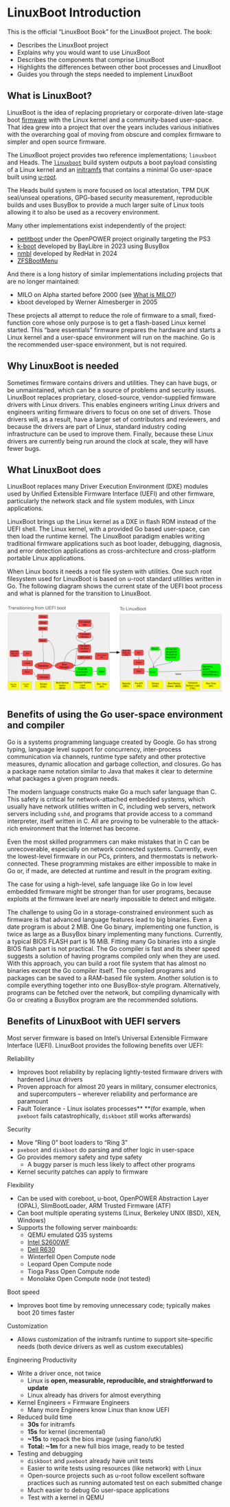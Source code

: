 # LinuxBoot Introduction

This is the official “LinuxBoot Book” for the LinuxBoot project. The book:

* Describes the LinuxBoot project
* Explains why you would want to use LinuxBoot
* Describes the components that comprise LinuxBoot
* Highlights the differences between other boot processes and LinuxBoot
* Guides you through the steps needed to implement LinuxBoot

## What is LinuxBoot?

LinuxBoot is the idea of replacing proprietary or corporate-driven late-stage
boot [firmware](./glossary.md) with the Linux kernel and a community-based
user-space. That idea grew into a project that over the years includes various
initiatives with the overarching goal of moving from obscure and complex
firmware to simpler and open source firmware.

The LinuxBoot project provides two reference implementations; `linuxboot` and
Heads. The [`linuxboot`](https://github.com/linuxboot/linuxboot) build system
outputs a boot payload consisting of a Linux kernel and an
[initramfs](https://de.wikipedia.org/wiki/Initramfs) that contains a minimal
Go user-space built using [u-root](https://github.com/u-root/u-root).

The Heads build system is more focused on local attestation, TPM DUK
seal/unseal operations, GPG-based security measurement, reproducible builds and
uses BusyBox to provide a much larger suite of Linux tools allowing it to also
be used as a recovery environment.

Many other implementations exist independently of the project:

- [petitboot](https://github.com/open-power/petitboot) under the OpenPOWER
  project originally targeting the PS3
- [k-boot](https://github.com/BayLibre/k-boot) developed by BayLibre in 2023
  using BusyBox
- [nmbl](https://github.com/rhboot/nmbl-poc) developed by RedHat in 2024
- [ZFSBootMenu](https://docs.zfsbootmenu.org/en/latest)

And there is a long history of similar implementations including projects that
are no longer maintained:

- MILO on Alpha started before 2000 (see [What is
  MILO?](https://tldp.org/HOWTO/MILO-HOWTO/what-section.html))
- kboot developed by Werner Almesberger in 2005

These projects all attempt to reduce the role of firmware to a small,
fixed-function core whose only purpose is to get a flash-based Linux kernel
started. This “bare essentials” firmware prepares the hardware and starts a
Linux kernel and a user-space environment will run on the machine. Go is the
recommended user-space environment, but is not required.

## Why LinuxBoot is needed

Sometimes firmware contains drivers and utilities. They can have bugs, or be
unmaintained, which can be a source of problems and security issues. LinuxBoot
replaces proprietary, closed-source, vendor-supplied firmware drivers with
Linux drivers. This enables engineers writing Linux drivers and engineers
writing firmware drivers to focus on one set of drivers. Those drivers will, as
a result, have a larger set of contributors and reviewers, and because the
drivers are part of Linux, standard industry coding infrastructure can be used
to improve them. Finally, because these Linux drivers are currently being run
around the clock at scale, they will have fewer bugs.

## What LinuxBoot does

LinuxBoot replaces many Driver Execution Environment (DXE) modules used by
Unified Extensible Firmware Interface (UEFI) and other firmware, particularly
the network stack and file system modules, with Linux applications.

LinuxBoot brings up the Linux kernel as a DXE in flash ROM instead of the UEFI
shell. The Linux kernel, with a provided Go based user-space, can then load the
runtime kernel. The LinuxBoot paradigm enables writing traditional firmware
applications such as boot loader, debugging, diagnosis, and error detection
applications as cross-architecture and cross-platform portable Linux
applications.

When Linux boots it needs a root file system with utilities. One such root
filesystem used for LinuxBoot is based on u-root standard utilities written in
Go. The following diagram shows the current state of the UEFI boot process and
what is planned for the transition to LinuxBoot.

[![comparison of UEFI boot and LinuxBoot](./images/UEFI-versus-LinuxBoot.svg)](./images/UEFI-versus-LinuxBoot.svg)

## Benefits of using the Go user-space environment and compiler

Go is a systems programming language created by Google. Go has strong typing,
language level support for concurrency, inter-process communication via
channels, runtime type safety and other protective measures, dynamic allocation
and garbage collection, and closures. Go has a package name notation similar to
Java that makes it clear to determine what packages a given program needs.

The modern language constructs make Go a much safer language than C. This
safety is critical for network-attached embedded systems, which usually have
network utilities written in C, including web servers, network servers
including `sshd`, and programs that provide access to a command interpreter,
itself written in C. All are proving to be vulnerable to the attack-rich
environment that the Internet has become.

Even the most skilled programmers can make mistakes that in C can be
unrecoverable, especially on network connected systems. Currently, even the
lowest-level firmware in our PCs, printers, and thermostats is
network-connected. These programming mistakes are either impossible to make in
Go or, if made, are detected at runtime and result in the program exiting.

The case for using a high-level, safe language like Go in low level embedded
firmware might be stronger than for user programs, because exploits at the
firmware level are nearly impossible to detect and mitigate.

The challenge to using Go in a storage-constrained environment such as firmware
is that advanced language features lead to big binaries. Even a date program is
about 2 MiB. One Go binary, implementing one function, is twice as large as a
BusyBox binary implementing many functions. Currently, a typical BIOS FLASH
part is 16 MiB. Fitting many Go binaries into a single BIOS flash part is not
practical. The Go compiler is fast and its sheer speed suggests a solution
of having programs compiled only when they are used. With this approach, you
can build a root file system that has almost no binaries except the Go compiler
itself. The compiled programs and packages can be saved to a RAM-based file
system. Another solution is to compile everything together into one
BusyBox-style program. Alternatively, programs can be fetched over the network,
but compiling dynamically with Go or creating a BusyBox program are the
recommended solutions.

## Benefits of LinuxBoot with UEFI servers

Most server firmware is based on Intel’s Universal Extensible Firmware
Interface (UEFI). LinuxBoot provides the following benefits over UEFI:

Reliability

* Improves boot reliability by replacing lightly-tested firmware drivers with
  hardened Linux drivers
* Proven approach for almost 20 years in military, consumer electronics, and
  supercomputers – wherever reliability and performance are paramount
* Fault Tolerance - Linux isolates processes** **(for example, when `pxeboot`
  fails catastrophically, `diskboot` still works afterwards)

Security

* Move “Ring 0” boot loaders to “Ring 3”
* `pxeboot` and `diskboot` do parsing and other logic in user-space
* Go provides memory safety and type safety
  * A buggy parser is much less likely to affect other programs
* Kernel security patches can apply to firmware

Flexibility

* Can be used with coreboot, u-boot, OpenPOWER Abstraction Layer (OPAL),
  SlimBootLoader, ARM Trusted Firmware (ATF)
* Can boot multiple operating systems (Linux, Berkeley UNIX (BSD), XEN,
  Windows)
* Supports the following server mainboards:
  * QEMU emulated Q35 systems
  * [Intel S2600WF](https://trmm.net/S2600wf)
  * [Dell R630](https://trmm.net/NERF)
  * Winterfell Open Compute node
  * Leopard Open Compute node
  * Tioga Pass Open Compute node
  * Monolake Open Compute node (not tested)

Boot speed

* Improves boot time by removing unnecessary code; typically makes boot 20
  times faster

Customization

* Allows customization of the initramfs runtime to support site-specific needs
  (both device drivers as well as custom executables)

Engineering Productivity

* Write a driver once, not twice
  * Linux is **open, measurable, reproducible, and straightforward to update**
  * Linux already has drivers for almost everything
* Kernel Engineers = Firmware Engineers
  * Many more Engineers know Linux than know UEFI
* Reduced build time
  * **30s** for initramfs
  * **15s** for kernel (incremental)
  * **~15s** to repack the bios image (using fiano/utk)
  * **Total: ~1m** for a new full bios image, ready to be tested
* Testing and debugging
  * `diskboot` and `pxeboot` already have unit tests
  * Easier to write tests using resources (like network) with Linux
  * Open-source projects such as u-root follow excellent software practices
    such as running automated test on each submitted change
  * Much easier to debug Go user-space applications
  * Test with a kernel in QEMU
